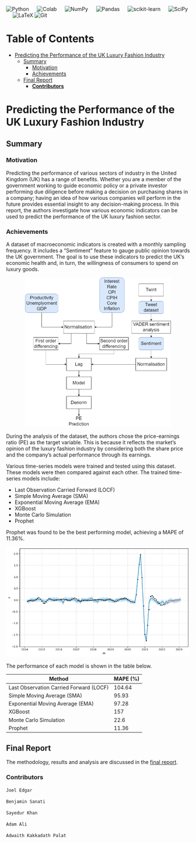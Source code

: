 ![Python](https://img.shields.io/badge/python-3670A0?style=for-the-badge&logo=python&logoColor=ffdd54) &emsp;
![Colab](https://img.shields.io/badge/Colab-F9AB00?style=for-the-badge&logo=googlecolab&color=525252) &emsp;
![NumPy](https://img.shields.io/badge/numpy-%23013243.svg?style=for-the-badge&logo=numpy&logoColor=white) &emsp;
![Pandas](https://img.shields.io/badge/pandas-%23150458.svg?style=for-the-badge&logo=pandas&logoColor=white) &emsp;
![scikit-learn](https://img.shields.io/badge/scikit--learn-%23F7931E.svg?style=for-the-badge&logo=scikit-learn&logoColor=white) &emsp;
![SciPy](https://img.shields.io/badge/SciPy-%230C55A5.svg?style=for-the-badge&logo=scipy&logoColor=%white) &emsp;
![LaTeX](https://img.shields.io/badge/latex-%23008080.svg?style=for-the-badge&logo=latex&logoColor=white)
![Git](https://img.shields.io/badge/git-%23F05033.svg?style=for-the-badge&logo=git&logoColor=white)

Table of Contents
=================

* [Predicting the Performance of the UK Luxury Fashion Industry](#predicting-the-performance-of-the-uk-luxury-fashion-industry)
   * [Summary](#summary)
      * [Motivation](#motivation)
      * [Achievements](#achievements)
   * [Final Report](#final-report)
      * [**Contributors**](#contributors)

# Predicting the Performance of the UK Luxury Fashion Industry

## Summary

### Motivation

Predicting the performance of various sectors of industry in the United Kingdom (UK) has a range of benefits. Whether you are a member of the government working to guide economic policy or a private investor performing due diligence before making a decision on purchasing shares in a company; having an idea of how various companies will perform in the future provides essential insight to any decision-making process. In this report, the authors investigate how various economic indicators can be used to predict the performance of the UK luxury fashion sector. 

### Achievements

A dataset of macroeconomic indicators is created with a monthly sampling frequency. It includes a “Sentiment” feature to gauge public opinion towards the UK government. The goal is to use these indicators to predict the UK’s economic health and, in turn, the willingness of consumers to spend on luxury goods.

<p align="center">
  <img src="./READMEimgs/model.drawio.png" width="400"/>
</p>

During the analysis of the dataset, the authors chose the price-earnings ratio (PE) as the target variable. This is because it reflects the market’s opinion of the luxury fashion industry by considering both the share price and the company’s actual performance through its earnings.

Various time-series models were trained and tested using this dataset. These models were then compared against each other. The trained time-series models include:

- Last Observation Carried Forward (LOCF)
- Simple Moving Average (SMA)
- Exponential Moving Average (EMA)
- XGBoost
- Monte Carlo Simulation
- Prophet

Prophet was found to be the best performing model, achieving a MAPE of $11.36\%$. 

<p align="center">
  <img src="./READMEimgs/bestProphet.png" width="650"/>
</p>

The performance of each model is shown in the table below.

| Method | MAPE (%) |
| --- | --- |
| Last Observation Carried Forward (LOCF) | 104.64 |
| Simple Moving Average (SMA) | 95.93 |
| Exponential Moving Average (EMA) | 97.28 |
| XGBoost | 157 |
| Monte Carlo Simulation | 22.6 |
| Prophet | 11.36 |

## Final Report
The methodology, results and analysis are discussed in the [final report](final_report.pdf).

### **Contributors**
`Joel Edgar`

`Benjamin Sanati`

`Sayedur Khan`

`Adam Ali`

`Adwaith Kakkadath Palat`
